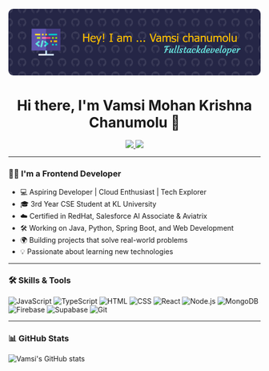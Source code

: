 <p align="center">
  <img src="https://github.com/usre-nameis-vamsi/usre-nameis-vamsi/blob/main/github-header-image.png" alt="Banner" />
</p>

<h1 align="center">Hi there, I'm Vamsi Mohan Krishna Chanumolu 👋</h1>

<p align="center">
  <a href="https://me.toinfinite.dev" target="_blank">
    <img src="https://img.shields.io/badge/Portfolio-To%20Infinite-green" />
  </a>
  <a href="#">
    <img src="https://img.shields.io/badge/Vamsi-Frontend%20Developer-blueviolet" />
  </a>
</p>

---

### 👨‍💻 I'm a Frontend Developer

- 💻 Aspiring Developer | Cloud Enthusiast | Tech Explorer  
- 🎓 3rd Year CSE Student at KL University  
- ☁️ Certified in RedHat, Salesforce AI Associate & Aviatrix  
- 🛠️ Working on Java, Python, Spring Boot, and Web Development  
- 🌍 Building projects that solve real-world problems  
- 💡 Passionate about learning new technologies  

---

### 🛠 Skills & Tools

![JavaScript](https://img.shields.io/badge/-JavaScript-F7DF1E?logo=javascript&logoColor=000)
![TypeScript](https://img.shields.io/badge/-TypeScript-3178C6?logo=typescript&logoColor=fff)
![HTML](https://img.shields.io/badge/-HTML5-E34F26?logo=html5&logoColor=fff)
![CSS](https://img.shields.io/badge/-CSS3-1572B6?logo=css3&logoColor=fff)
![React](https://img.shields.io/badge/-React-61DAFB?logo=react&logoColor=000)
![Node.js](https://img.shields.io/badge/-Node.js-339933?logo=node.js&logoColor=fff)
![MongoDB](https://img.shields.io/badge/-MongoDB-47A248?logo=mongodb&logoColor=fff)
![Firebase](https://img.shields.io/badge/-Firebase-FFCA28?logo=firebase&logoColor=000)
![Supabase](https://img.shields.io/badge/-Supabase-3ECF8E?logo=supabase&logoColor=000)
![Git](https://img.shields.io/badge/-Git-F05032?logo=git&logoColor=fff)

---

### 📊 GitHub Stats

![Vamsi's GitHub stats](https://github-readme-stats.vercel.app/api/top-langs/?username=usre-nameis-vamsi&layout=compact&theme=github_dark&hide_border=true)
